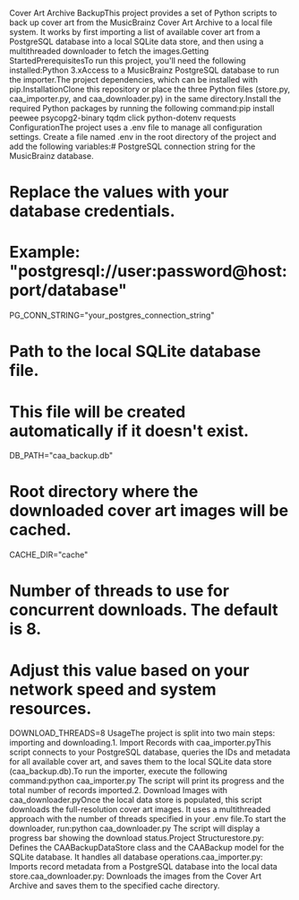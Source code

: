 Cover Art Archive BackupThis project provides a set of Python scripts to back up cover art from the MusicBrainz Cover Art Archive to a local file system. It works by first importing a list of available cover art from a PostgreSQL database into a local SQLite data store, and then using a multithreaded downloader to fetch the images.Getting StartedPrerequisitesTo run this project, you'll need the following installed:Python 3.xAccess to a MusicBrainz PostgreSQL database to run the importer.The project dependencies, which can be installed with pip.InstallationClone this repository or place the three Python files (store.py, caa_importer.py, and caa_downloader.py) in the same directory.Install the required Python packages by running the following command:pip install peewee psycopg2-binary tqdm click python-dotenv requests
ConfigurationThe project uses a .env file to manage all configuration settings. Create a file named .env in the root directory of the project and add the following variables:# PostgreSQL connection string for the MusicBrainz database.
# Replace the values with your database credentials.
# Example: "postgresql://user:password@host:port/database"
PG_CONN_STRING="your_postgres_connection_string"

# Path to the local SQLite database file.
# This file will be created automatically if it doesn't exist.
DB_PATH="caa_backup.db"

# Root directory where the downloaded cover art images will be cached.
CACHE_DIR="cache"

# Number of threads to use for concurrent downloads. The default is 8.
# Adjust this value based on your network speed and system resources.
DOWNLOAD_THREADS=8
UsageThe project is split into two main steps: importing and downloading.1. Import Records with caa_importer.pyThis script connects to your PostgreSQL database, queries the IDs and metadata for all available cover art, and saves them to the local SQLite data store (caa_backup.db).To run the importer, execute the following command:python caa_importer.py
The script will print its progress and the total number of records imported.2. Download Images with caa_downloader.pyOnce the local data store is populated, this script downloads the full-resolution cover art images. It uses a multithreaded approach with the number of threads specified in your .env file.To start the downloader, run:python caa_downloader.py
The script will display a progress bar showing the download status.Project Structurestore.py: Defines the CAABackupDataStore class and the CAABackup model for the SQLite database. It handles all database operations.caa_importer.py: Imports record metadata from a PostgreSQL database into the local data store.caa_downloader.py: Downloads the images from the Cover Art Archive and saves them to the specified cache directory.
